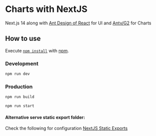 # Charts with NextJS

Next.js 14 along with [Ant Design of React](https://ant.design) for UI and [Antv/G2](https://g2.antv.antgroup.com/en) for Charts

## How to use

Execute [`npm install`](https://github.com/vercel/next.js/tree/canary/packages/create-next-app) with [npm](https://docs.npmjs.com/cli/init).

### Development
```bash
npm run dev
```

### Production
```bash
npm run build
```

```bash
npm run start
```

#### Alternative serve static export folder:
Check the following for configuration [NextJS Static Exports](https://nextjs.org/docs/pages/building-your-application/deploying/static-exports)